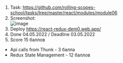 1. Task: https://github.com/rolling-scopes-school/tasks/tree/master/react/modules/module06
2. Screenshot:  
![image](https://user-images.githubusercontent.com/85354736/168481622-79b36a9a-5f5e-41c1-bb5c-deee89cc2a20.png)
3. Deploy https://react-redux-dem0.web.app/
4. Done 04.05.2022 / Deadline 03.05.2022
5. Score 15 баллов
- Api calls from Thunk - 3 балла
- Redux State Management - 12 баллов
